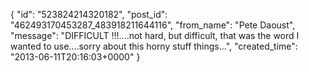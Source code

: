  {
   "id": "523824214320182",
   "post_id": "462493170453287_483918211644116",
   "from_name": "Pete Daoust",
   "message": "DIFFICULT !!!....not hard, but difficult, that was the word I wanted to use....sorry about this horny stuff things...",
   "created_time": "2013-06-11T20:16:03+0000"
 }
